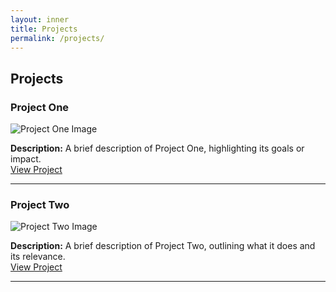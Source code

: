 ```yaml
---
layout: inner
title: Projects
permalink: /projects/
---
```


## Projects

### Project One

![Project One Image](/assets/images/project1.jpg)

**Description:** A brief description of Project One, highlighting its goals or impact.  
[View Project](https://example.com/project1)

---

### Project Two

![Project Two Image](/assets/images/project2.jpg)

**Description:** A brief description of Project Two, outlining what it does and its relevance.  
[View Project](https://example.com/project2)

---
